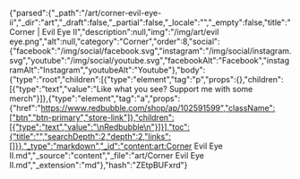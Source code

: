 {"parsed":{"_path":"/art/corner-evil-eye-ii","_dir":"art","_draft":false,"_partial":false,"_locale":"","_empty":false,"title":"Corner | Evil Eye II","description":null,"img":"/img/art/evil eye.png","alt":null,"category":"Corner","order":8,"social":{"facebook":"/img/social/facebook.svg","instagram":"/img/social/instagram.svg","youtube":"/img/social/youtube.svg","facebookAlt":"Facebook","instagramAlt":"Instagram","youtubeAlt":"Youtube"},"body":{"type":"root","children":[{"type":"element","tag":"p","props":{},"children":[{"type":"text","value":"Like what you see? Support me with some merch"}]},{"type":"element","tag":"a","props":{"href":"https://www.redbubble.com/shop/ap/102591599","className":["btn","btn-primary","store-link"]},"children":[{"type":"text","value":"\nRedbubble\n"}]}],"toc":{"title":"","searchDepth":2,"depth":2,"links":[]}},"_type":"markdown","_id":"content:art:Corner Evil Eye II.md","_source":"content","_file":"art/Corner Evil Eye II.md","_extension":"md"},"hash":"ZEtpBUFxrd"}